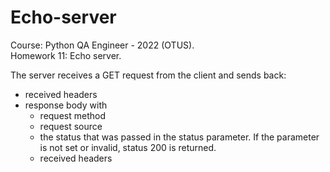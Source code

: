 # Echo-server
Course: Python QA Engineer - 2022 (OTUS).\
 Homework 11: Echo server.

The server receives a GET request from the client and sends back:
- received headers
- response body with
    - request method
    - request source
    - the status that was passed in the status parameter. If the parameter is not set or invalid, status 200 is returned.
    - received headers